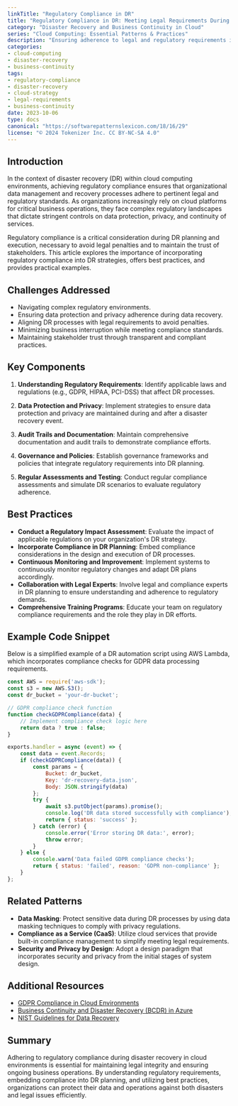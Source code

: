 ```yaml
---
linkTitle: "Regulatory Compliance in DR"
title: "Regulatory Compliance in DR: Meeting Legal Requirements During Recovery"
category: "Disaster Recovery and Business Continuity in Cloud"
series: "Cloud Computing: Essential Patterns & Practices"
description: "Ensuring adherence to legal and regulatory requirements in the process of disaster recovery in cloud environments."
categories:
- cloud-computing
- disaster-recovery
- business-continuity
tags:
- regulatory-compliance
- disaster-recovery
- cloud-strategy
- legal-requirements
- business-continuity
date: 2023-10-06
type: docs
canonical: "https://softwarepatternslexicon.com/18/16/29"
license: "© 2024 Tokenizer Inc. CC BY-NC-SA 4.0"
---
```


## Introduction

In the context of disaster recovery (DR) within cloud computing environments, achieving regulatory compliance ensures that organizational data management and recovery processes adhere to pertinent legal and regulatory standards. As organizations increasingly rely on cloud platforms for critical business operations, they face complex regulatory landscapes that dictate stringent controls on data protection, privacy, and continuity of services.

Regulatory compliance is a critical consideration during DR planning and execution, necessary to avoid legal penalties and to maintain the trust of stakeholders. This article explores the importance of incorporating regulatory compliance into DR strategies, offers best practices, and provides practical examples.

## Challenges Addressed

- Navigating complex regulatory environments.
- Ensuring data protection and privacy adherence during data recovery.
- Aligning DR processes with legal requirements to avoid penalties.
- Minimizing business interruption while meeting compliance standards.
- Maintaining stakeholder trust through transparent and compliant practices.

## Key Components

1. **Understanding Regulatory Requirements**: Identify applicable laws and regulations (e.g., GDPR, HIPAA, PCI-DSS) that affect DR processes.
   
2. **Data Protection and Privacy**: Implement strategies to ensure data protection and privacy are maintained during and after a disaster recovery event.
   
3. **Audit Trails and Documentation**: Maintain comprehensive documentation and audit trails to demonstrate compliance efforts.
   
4. **Governance and Policies**: Establish governance frameworks and policies that integrate regulatory requirements into DR planning.

5. **Regular Assessments and Testing**: Conduct regular compliance assessments and simulate DR scenarios to evaluate regulatory adherence.

## Best Practices

- **Conduct a Regulatory Impact Assessment**: Evaluate the impact of applicable regulations on your organization's DR strategy.
- **Incorporate Compliance in DR Planning**: Embed compliance considerations in the design and execution of DR processes.
- **Continuous Monitoring and Improvement**: Implement systems to continuously monitor regulatory changes and adapt DR plans accordingly.
- **Collaboration with Legal Experts**: Involve legal and compliance experts in DR planning to ensure understanding and adherence to regulatory demands.
- **Comprehensive Training Programs**: Educate your team on regulatory compliance requirements and the role they play in DR efforts.

## Example Code Snippet

Below is a simplified example of a DR automation script using AWS Lambda, which incorporates compliance checks for GDPR data processing requirements.

```javascript
const AWS = require('aws-sdk');
const s3 = new AWS.S3();
const dr_bucket = 'your-dr-bucket';

// GDPR compliance check function
function checkGDPRCompliance(data) {
    // Implement compliance check logic here
    return data ? true : false;
}

exports.handler = async (event) => {
    const data = event.Records;
    if (checkGDPRCompliance(data)) {
        const params = {
            Bucket: dr_bucket,
            Key: 'dr-recovery-data.json',
            Body: JSON.stringify(data)
        };
        try {
            await s3.putObject(params).promise();
            console.log('DR data stored successfully with compliance');
            return { status: 'success' };
        } catch (error) {
            console.error('Error storing DR data:', error);
            throw error;
        }
    } else {
        console.warn('Data failed GDPR compliance checks');
        return { status: 'failed', reason: 'GDPR non-compliance' };
    }
};
```

## Related Patterns

- **Data Masking**: Protect sensitive data during DR processes by using data masking techniques to comply with privacy regulations.
- **Compliance as a Service (CaaS)**: Utilize cloud services that provide built-in compliance management to simplify meeting legal requirements.
- **Security and Privacy by Design**: Adopt a design paradigm that incorporates security and privacy from the initial stages of system design.

## Additional Resources

- [GDPR Compliance in Cloud Environments](https://example.com/gdpr-compliance-cloud)
- [Business Continuity and Disaster Recovery (BCDR) in Azure](https://azure.microsoft.com/en-us/solutions/backup-and-disaster-recovery/)
- [NIST Guidelines for Data Recovery](https://csrc.nist.gov/publications/detail/sp/800-34/rev-1/final)

## Summary

Adhering to regulatory compliance during disaster recovery in cloud environments is essential for maintaining legal integrity and ensuring ongoing business operations. By understanding regulatory requirements, embedding compliance into DR planning, and utilizing best practices, organizations can protect their data and operations against both disasters and legal issues efficiently.
